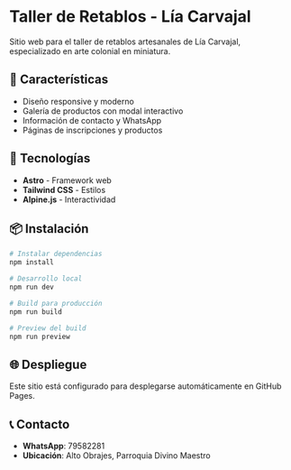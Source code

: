 # Taller de Retablos - Lía Carvajal

Sitio web para el taller de retablos artesanales de Lía Carvajal, especializado en arte colonial en miniatura.

## 🎨 Características

- Diseño responsive y moderno
- Galería de productos con modal interactivo
- Información de contacto y WhatsApp
- Páginas de inscripciones y productos

## 🚀 Tecnologías

- **Astro** - Framework web
- **Tailwind CSS** - Estilos
- **Alpine.js** - Interactividad

## 📦 Instalación

```bash
# Instalar dependencias
npm install

# Desarrollo local
npm run dev

# Build para producción
npm run build

# Preview del build
npm run preview
```

## 🌐 Despliegue

Este sitio está configurado para desplegarse automáticamente en GitHub Pages.

## 📞 Contacto

- **WhatsApp**: 79582281
- **Ubicación**: Alto Obrajes, Parroquia Divino Maestro
